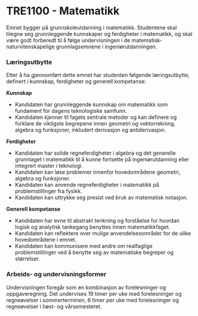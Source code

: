# **TRE1100 - Matematikk**
Emnet bygger på grunnskoleutdanning i matematikk. Studentene skal tilegne seg grunnleggende kunnskaper og ferdigheter i matematikk, og skal være godt forberedt til å følge undervisningen i de matematisk-naturvitenskapelige grunnlagsemnene i ingeniørutdanningen.

### **Læringsutbytte**
Etter å ha gjennomført dette emnet har studenten følgende læringsutbytte, definert i kunnskap, ferdigheter og generell kompetanse:

**Kunnskap**
* Kandidaten har grunnleggende kunnskap om matematikk som fundament for dagens teknologiske samfunn.
* Kandidaten kjenner til fagets sentrale metoder og kan definere og forklare de viktigste begrepene innen geometri og vektorrekning, algebra og funksjoner, inkludert derivasjon og antiderivasjon.

**Ferdigheter**

* Kandidaten har solide regneferdigheter i algebra og det generelle grunnlaget i matematikk til å kunne fortsette på ingeniørutdanning eller integrert master i teknologi.
* Kandidaten kan løse problemer innenfor hovedområdene geometri, algebra og funksjoner.
* Kandidaten kan anvende regneferdigheter i matematikk på problemstillinger fra fysikk. 
* Kandidaten kan uttrykke seg presist ved bruk av matematisk notasjon. 

**Generell kompetanse** 

* Kandidaten har evne til abstrakt tenkning og forståelse for hvordan logisk og analytisk tankegang benyttes innen matematikkfaget. 
* Kandidaten kan reflektere over mulige anvendelsesområder for de ulike hovedområdene i emnet. 
* Kandidaten kan kommunisere med andre om realfaglige problemstillinger ved å benytte seg av matematiske begreper og størrelser.

### **Arbeids- og undervisningsformer**
Undervisningen foregår som en kombinasjon av forelesninger og oppgaveregning. Det undervises 19 timer per uke med forelesninger og regneøvelser i sommerterminen, 6 timer per uke med forelesninger og regneøvelser i høst- og vårsemesteret.

